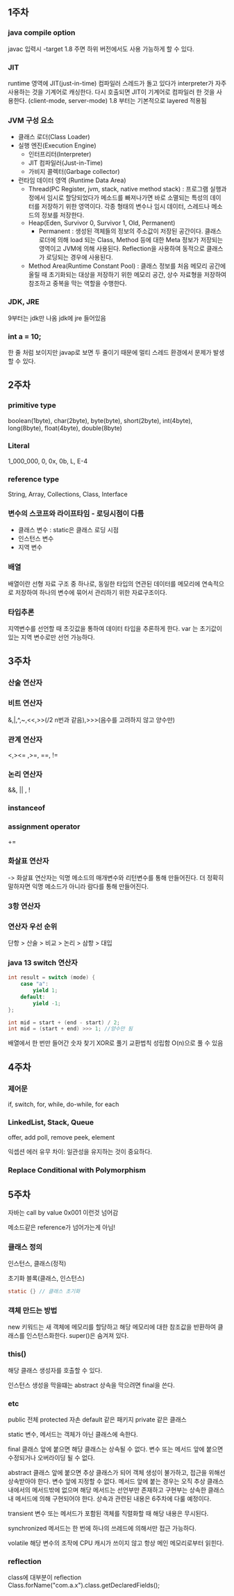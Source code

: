 
## 1주차

### java compile option
javac 입력시
-target 1.8 주면 하위 버전에서도 사용 가능하게 할 수 있다.

### JIT
runtime 영역에 JIT(just-in-time) 컴파일러 스레드가 돌고 있다가 interpreter가 자주 사용하는 것을 기계어로 캐싱한다.
다시 호출되면 JIT이 기계어로 컴파일러 한 것을 사용한다. 
(client-mode, server-mode) 1.8 부터는 기본적으로 layered 적용됨

### JVM 구성 요소
- 클래스 로더(Class Loader)
- 실행 엔진(Execution Engine)
  - 인터프리터(Interpreter)
  - JIT 컴파일러(Just-in-Time)
  - 가비지 콜렉터(Garbage collector)
- 런타임 데이터 영역 (Runtime Data Area)
  - Thread(PC Register, jvm, stack, native method stack) : 프로그램 실행과정에서 임시로 할당되었다가 메소드를 빠져나가면 바로 소멸되는 특성의 데이터를 저장하기 위한 영역이다. 각종 형태의 변수나 임시 데이터, 스레드나 메소드의 정보를 저장한다.
  - Heap(Eden, Survivor 0, Survivor 1, Old, Permanent)
    - Permanent : 생성된 객체들의 정보의 주소값이 저장된 공간이다. 클래스 로더에 의해 load 되는 Class, Method 등에 대한 Meta 정보가 저장되는 영역이고 JVM에 의해 사용된다.
      Reflection을 사용하여 동적으로 클래스가 로딩되는 경우에 사용된다.
  - Method Area(Runtime Constant Pool) : 클래스 정보를 처음 메모리 공간에 올릴 때 초기화되는 대상을 저장하기 위한 메모리 공간, 상수 자료형을 저장하여 참조하고 중복을 막는 역할을 수행한다.


### JDK, JRE
9부터는 jdk만 나옴
jdk에 jre 들어있음

### int a = 10;
한 줄 처럼 보이지만 javap로 보면 두 줄이기 때문에 멀티 스레드 환경에서 문제가 발생할 수 있다.



## 2주차

### primitive type
boolean(1byte), char(2byte), byte(byte), short(2byte), int(4byte), long(8byte), float(4byte), double(8byte)

### Literal
1_000_000, 0, 0x, 0b, L, E-4 

### reference type
String, Array, Collections, Class, Interface

### 변수의 스코프와 라이프타임 - 로딩시점이 다름
- 클래스 변수 : static은 클래스 로딩 시점
- 인스턴스 변수
- 지역 변수

### 배열
배열이란 선형 자료 구조 중 하나로, 동일한 타입의 연관된 데이터를 메모리에 연속적으로 저장하여 하나의 변수에 묶어서 관리하기 위한 자료구조이다.

### 타입추론
지역변수를 선언할 때 초깃값을 통하여 데이터 타입을 추론하게 한다.
var 는 초기값이 있는 지역 변수로만 선언 가능하다.

## 3주차

### 산술 연산자

### 비트 연산자
&,|,^,~,<<,>>(/2 n번과 같음),>>>(음수를 고려하지 않고 양수만)

### 관계 연산자
<,><= ,>=, ==, !=

### 논리 연산자
&&, || , !

### instanceof

### assignment operator
+=

### 화살표 연산자
->
화살표 연산자는 익명 메소드의 매개변수와 리턴변수를 통해 만들어진다. 더 정확히 말하자면 익명 메소드가 아니라 람다를 통해 만들어진다.

### 3항 연산자
### 연산자 우선 순위
단항 > 산술 > 비교 > 논리 > 삼항 > 대입

### java 13 switch 연산자
```java
int result = switch (mode) {
    case "a":
        yield 1;
    default:
        yield -1;
};
```

```java
int mid = start + (end - start) / 2;
int mid = (start + end) >>> 1; //양수만 됨
```

배열에서 한 번만 들어간 숫자 찾기 XOR로 풀기 교환법칙 성립함 O(n)으로 풀 수 있음


## 4주차

### 제어문
if, switch, for, while, do-while, for each

### LinkedList, Stack, Queue

offer, add
poll, remove
peek, element

익셉션 에러 유무 차이: 일관성을 유지하는 것이 중요하다.

### Replace Conditional with Polymorphism


## 5주차

자바는 call by value 0x001 이런것 넘어감

메소드같은 reference가 넘어가는게 아님!

### 클래스 정의
인스턴스, 클래스(정적)

초기화 블록(클래스, 인스턴스)
```java
static {} // 클래스 초기화
```

### 객체 만드는 방법
new 키워드는 새 객체에 메모리를 할당하고 해당 메모리에 대한 참조값을 반환하여 클래스를 인스턴스화한다.
super()은 숨겨져 있다.

### this()
해당 클래스 생성자를 호출할 수 있다.


인스턴스 생성을 막을떄는 abstract 상속을 막으려면 final을 쓴다.

### etc
public 전체
protected 자손
default 같은 패키지
private 같은 클래스


static
변수, 메서드는 객체가 아닌 클래스에 속한다.

final
클래스 앞에 붙으면 해당 클래스는 상속될 수 없다.
변수 또는 메서드 앞에 붙으면 수정되거나 오버라이딩 될 수 없다.

abstract
클래스 앞에 붙으면 추상 클래스가 되어 객체 생성이 불가하고, 접근을 위해선 상속받아야 한다.
변수 앞에 지정할 수 없다. 메서드 앞에 붙는 경우는 오직 추상 클래스 내에서의 메서드밖에 없으며 해당 메서드는 선언부만 존재하고 구현부는 상속한 클래스 내 메서드에 의해 구현되어야 한다. 상속과 관련된 내용은 6주차에 다룰 예정이다.

transient
변수 또는 메서드가 포함된 객체를 직렬화할 때 해당 내용은 무시된다.

synchronized
메서드는 한 번에 하나의 쓰레드에 의해서만 접근 가능하다.

volatile
해당 변수의 조작에 CPU 캐시가 쓰이지 않고 항상 메인 메모리로부터 읽힌다.

### reflection
class에 대부분이 reflection
Class.forName("com.a.x").class.getDeclaredFields(); 


